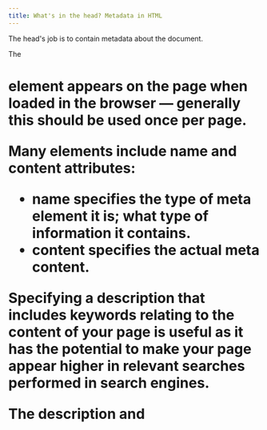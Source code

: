 ```yaml
---
title: What's in the head? Metadata in HTML
---
```


The head's job is to contain metadata about the document.

The <h1> element appears on the page when loaded in the browser — generally this should be used once per page.

Many <meta> elements include name and content attributes:
- name specifies the type of meta element it is; what type of information it contains.
- content specifies the actual meta content.

Specifying a description that includes keywords relating to the content of your page is useful as it has the potential to make your page appear higher in relevant searches performed in search engines.

The description <meta> and <title> element content used in the search result.

구글에서 밑에 줄줄이 같이 뜨는걸 sitelink라고 한다. [Google webmaster tool](https://search.google.com/search-console/about?hl=en)에서 설정도 가능하다. 

> Open Graph Data is a metadata protocol that Facebook invented to provide richer metadata for websites.

The script element should also go into the head, and should include a src attribute containing the path to the JavaScript you want to load, and defer, which basically instructs the browser to load the JavaScript after the page has finished parsing the HTML. defer를 써서 하라는게 신기!

Finally, it's worth mentioning that you can (and really should) set the language of your page.